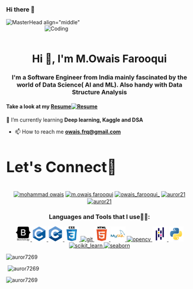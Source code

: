 ### Hi there 👋
![MasterHead align="middle"](https://forem.dev/images/wwl9il3DJK8mIUC2Hj3LQnkeEaKn8Ra4cbAUeNt-0Mo/s:1000:420/mb:500000/ar:1/aHR0cHM6Ly9mb3Jl/bS5kZXYvcmVtb3Rl/aW1hZ2VzL3VwbG9h/ZHMvYXJ0aWNsZXMv/OWJld2pkOG9yb2Fj/eXM5NzU0emguZ2lm)
<img align="right" alt="Coding" width="400" src="https://camo.githubusercontent.com/cae12fddd9d6982901d82580bdf321d81fb299141098ca1c2d4891870827bf17/68747470733a2f2f6d69726f2e6d656469756d2e636f6d2f6d61782f313336302f302a37513379765349765f7430696f4a2d5a2e676966"><br>
<br/>
<br/>
<h1 align="center">Hi 👋, I'm M.Owais Farooqui</h1>
<h3 align="center">I'm a Software Engineer from India mainly fascinated by the world of Data Science( AI and ML). 
 Also handy with Data Structure Analysis</h3>

<h4 align="left"><b>Take a look at my </u></b><a target="_blank" href="https://drive.google.com/file/d/1qlTz2uE8pi1lDSEGQIef9Ux0R92Xkksp/view?usp=sharing">Resume<img src="https://cdn1.iconfinder.com/data/icons/leto-files/64/leto_files-14-256.png" title="Resume" alt="Resume" width="50" height="50"/></a></h4>

 🌱 I’m currently learning **Deep learning, Kaggle and DSA**

- 📫 How to reach me **owais.frq@gmail.com**
<div align="center">
<h3 align="left" style="font-size:40px;">Let's Connect🤝</h3>
<p align="middle">
<a href="https://linkedin.com/in/mohammad owais" target="blank"><img align="center" src="https://raw.githubusercontent.com/rahuldkjain/github-profile-readme-generator/master/src/images/icons/Social/linked-in-alt.svg" alt="mohammad owais" height="30" width="40" /></a>
<a href="https://kaggle.com/m.owais farooqui" target="blank"><img align="center" src="https://raw.githubusercontent.com/rahuldkjain/github-profile-readme-generator/master/src/images/icons/Social/kaggle.svg" alt="m.owais farooqui" height="30" width="40" /></a>
<a href="https://instagram.com/owais_farooqui_" target="blank"><img align="center" src="https://raw.githubusercontent.com/rahuldkjain/github-profile-readme-generator/master/src/images/icons/Social/instagram.svg" alt="owais_farooqui_" height="30" width="40" /></a>
<a href="https://www.codechef.com/users/auror21" target="blank"><img align="center" src="https://cdn.jsdelivr.net/npm/simple-icons@3.1.0/icons/codechef.svg" alt="auror21" height="30" width="40" /></a>
<a href="https://www.leetcode.com/auror21" target="blank"><img align="center" src="https://raw.githubusercontent.com/rahuldkjain/github-profile-readme-generator/master/src/images/icons/Social/leet-code.svg" alt="auror21" height="30" width="40" /></a>
</p>
</div>




<h3 align="middle">Languages and Tools that I use🤖👾:</h3>

<p align="middle"> <a href="https://getbootstrap.com" target="_blank" rel="noreferrer"> <img src="https://raw.githubusercontent.com/devicons/devicon/master/icons/bootstrap/bootstrap-plain-wordmark.svg" alt="bootstrap" width="40" height="40"/> </a> <a href="https://www.cprogramming.com/" target="_blank" rel="noreferrer"> <img src="https://raw.githubusercontent.com/devicons/devicon/master/icons/c/c-original.svg" alt="c" width="40" height="40"/> </a> <a href="https://www.w3schools.com/cpp/" target="_blank" rel="noreferrer"> <img src="https://raw.githubusercontent.com/devicons/devicon/master/icons/cplusplus/cplusplus-original.svg" alt="cplusplus" width="40" height="40"/> </a> <a href="https://www.w3schools.com/css/" target="_blank" rel="noreferrer"> <img src="https://raw.githubusercontent.com/devicons/devicon/master/icons/css3/css3-original-wordmark.svg" alt="css3" width="40" height="40"/> </a> <a href="https://git-scm.com/" target="_blank" rel="noreferrer"> <img src="https://www.vectorlogo.zone/logos/git-scm/git-scm-icon.svg" alt="git" width="40" height="40"/> </a> <a href="https://www.w3.org/html/" target="_blank" rel="noreferrer"> <img src="https://raw.githubusercontent.com/devicons/devicon/master/icons/html5/html5-original-wordmark.svg" alt="html5" width="40" height="40"/> </a> <a href="https://www.mysql.com/" target="_blank" rel="noreferrer"> <img src="https://raw.githubusercontent.com/devicons/devicon/master/icons/mysql/mysql-original-wordmark.svg" alt="mysql" width="40" height="40"/> </a> <a href="https://opencv.org/" target="_blank" rel="noreferrer"> <img src="https://www.vectorlogo.zone/logos/opencv/opencv-icon.svg" alt="opencv" width="40" height="40"/> </a> <a href="https://pandas.pydata.org/" target="_blank" rel="noreferrer"> <img src="https://raw.githubusercontent.com/devicons/devicon/2ae2a900d2f041da66e950e4d48052658d850630/icons/pandas/pandas-original.svg" alt="pandas" width="40" height="40"/> </a> <a href="https://www.python.org" target="_blank" rel="noreferrer"> <img src="https://raw.githubusercontent.com/devicons/devicon/master/icons/python/python-original.svg" alt="python" width="40" height="40"/> </a> <a href="https://scikit-learn.org/" target="_blank" rel="noreferrer"> <img src="https://upload.wikimedia.org/wikipedia/commons/0/05/Scikit_learn_logo_small.svg" alt="scikit_learn" width="40" height="40"/> </a> <a href="https://seaborn.pydata.org/" target="_blank" rel="noreferrer"> <img src="https://seaborn.pydata.org/_images/logo-mark-lightbg.svg" alt="seaborn" width="40" height="40"/> </a> </p>

<p><img  src="https://github-readme-stats.vercel.app/api/top-langs?username=auror7269&show_icons=true&locale=en&layout=compact" alt="auror7269" /></p>

<p>&nbsp;<img src="https://github-readme-stats.vercel.app/api?username=auror7269&show_icons=true&locale=en" alt="auror7269" /></p>

<p><img  src="https://github-readme-streak-stats.herokuapp.com/?user=auror7269&" alt="auror7269" /></p>

